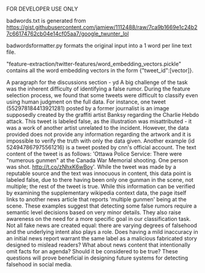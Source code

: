 FOR DEVELOPER USE ONLY

badwords.txt is generated from https://gist.githubusercontent.com/jamiew/1112488/raw/7ca9b1669e1c24b27c66174762cb04e14cf05aa7/google_twunter_lol

badwordsformatter.py formats the original input into a 1 word per line text file.


"feature-extraction/twitter-features/word_embedding_vectors.pickle" contains all the word embedding vectors in the form {"tweet_id":[vector]}. 


A paragraph for the discussions section - yd
A big challenge of the task was the inherent difficulty of identifying a false rumor. During the feature selection process, we found that some tweets were difficult to classify even using human judgment on the full data. For instance, one tweet (552978184413921281) posted by a former journalist is an image supposedly created by the graffiti artist Banksy regarding the Charlie Hebdo attack. This tweet is labeled false, as the illustration was misattributed - it was a work of another artist unrelated to the incident. However, the data provided does not provide any information regarding the artwork and it is impossible to verify the truth with only the data given. 
Another example (id 524947867975561216) is a tweet posted by cnn's official account. The text content of the tweet is as follows: 'Ottawa Police Service: There were "numerous gunmen" at the Canada War Memorial shooting. One person was shot. http://t.co/zNhxK6wBoy'.
While the tweet was made by a reputable source and the text was innocuous in content, this data point is labeled false, due to there having been only one gunman in the scene, not multiple; the rest of the tweet is true. While this information can be verified by examining the supplementary wikipedia context data, the page itself links to another news article that reports 'multiple gunmen' being at the scene. These examples suggest that detecting some false rumors require a semantic level decisions based on very minor details.
They also raise awareness on the need for a more specific goal in our classification task. Not all fake news are created equal: there are varying degrees of falsehood and the underlying intent also plays a role. Does having a mild inaccuracy in an initial news report warrant the same label as a malicious fabricated story designed to mislead readers? What about news content that intentionally omit facts for an agenda? Should it be considered to be true? 
These questions will prove beneficial in designing future systems for detecting falsehood in social media.
